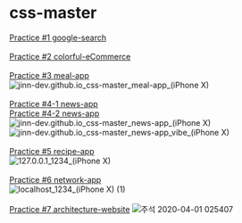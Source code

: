 # css-master
[Practice #1 google-search](https://jinn-dev.github.io/css-master/css-google-main/)
<br><br>
[Practice #2 colorful-eCommerce](https://jinn-dev.github.io/css-master/colorful-ecommerce/)
<br><br>
[Practice #3 meal-app](https://jinn-dev.github.io/css-master/meal-app/)      
![jinn-dev.github.io_css-master_meal-app_(iPhone X)](/assets/images//jinn-dev.github.io_css-master_meal-app_(iPhone%20X).png)
<br><br>
[Practice #4-1 news-app](https://jinn-dev.github.io/css-master/news-app/)    
[Practice #4-2 news-app](https://jinn-dev.github.io/css-master/news-app/vibe/)      
![jinn-dev.github.io_css-master_news-app_(iPhone X)](/assets/images//jinn-dev.github.io_css-master_news-app_(iPhone%20X).png)
![jinn-dev.github.io_css-master_news-app_vibe_(iPhone X)](/assets/images//jinn-dev.github.io_css-master_news-app_vibe_(iPhone%20X).png)
<br><br>
[Practice #5 recipe-app](https://jinn-dev.github.io/css-master/recipe-app/)      
![127.0.0.1_1234_(iPhone X)](/assets/images//127.0.0.1_1234_(iPhone%20X).png)
<br><br>
[Practice #6 network-app](https://jinn-dev.github.io/css-master/network-app/)      
![localhost_1234_(iPhone X) (1)](/assets/images//localhost_1234_(iPhone%20X)%20(1).png)
<br><br>
[Practice #7 architecture-website](https://jinn-dev.github.io/css-master/architecture-website/)
![주석 2020-04-01 025407](/assets/images//주석%202020-04-01%20025407.png)
<br><br>
